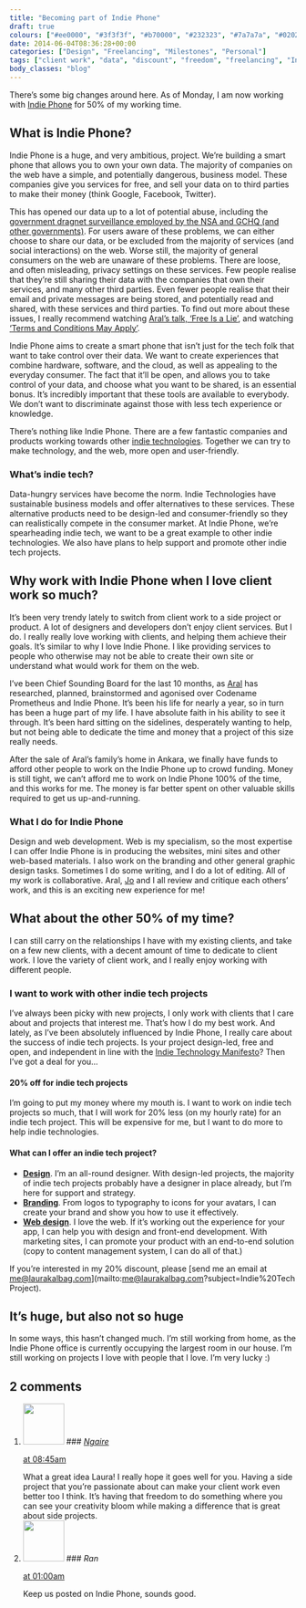 ```yaml
---
title: "Becoming part of Indie Phone"
draft: true
colours: ["#ee0000", "#3f3f3f", "#b70000", "#232323", "#7a7a7a", "#020202", "#8e8e8e"]
date: 2014-06-04T08:36:28+00:00
categories: ["Design", "Freelancing", "Milestones", "Personal"]
tags: ["client work", "data", "discount", "freedom", "freelancing", "Indie Phone", "indie tech", "privacy"]
body_classes: "blog"
---
```


There’s some big changes around here. As of Monday, I am now working with [Indie Phone](http://indiephone.eu) for 50% of my working time.

## What is Indie Phone?

Indie Phone is a huge, and very ambitious, project. We’re building a smart phone that allows you to own your own data. The majority of companies on the web have a simple, and potentially dangerous, business model. These companies give you services for free, and sell your data on to third parties to make their money (think Google, Facebook, Twitter).

This has opened our data up to a lot of potential abuse, including the [government dragnet surveillance employed by the NSA and GCHQ (and other governments)](http://www.democracynow.org/2013/10/14/edward_snowden_speaks_out_against_nsa). For users aware of these problems, we can either choose to share our data, or be excluded from the majority of services (and social interactions) on the web. Worse still, the majority of general consumers on the web are unaware of these problems. There are loose, and often misleading, privacy settings on these services. Few people realise that they’re still sharing their data with the companies that own their services, and many other third parties. Even fewer people realise that their email and private messages are being stored, and potentially read and shared, with these services and third parties. To find out more about these issues, I really recommend watching [Aral’s talk, ‘Free Is a Lie’](http://www.thersa.org/events/audio-and-past-events/2014/Free-is-a-Lie), and watching [‘Terms and Conditions May Apply’](http://tacma.net/).

Indie Phone aims to create a smart phone that isn’t just for the tech folk that want to take control over their data. We want to create experiences that combine hardware, software, and the cloud, as well as appealing to the everyday consumer. The fact that it’ll be open, and allows you to take control of your data, and choose what you want to be shared, is an essential bonus. It’s incredibly important that these tools are available to everybody. We don’t want to discriminate against those with less tech experience or knowledge.

There’s nothing like Indie Phone. There are a few fantastic companies and products working towards other [indie technologies](https://indietech.org/manifesto/). Together we can try to make technology, and the web, more open and user-friendly.

### What’s indie tech?

Data-hungry services have become the norm. Indie Technologies have sustainable business models and offer alternatives to these services. These alternative products need to be design-led and consumer-friendly so they can realistically compete in the consumer market. At Indie Phone, we’re spearheading indie tech, we want to be a great example to other indie technologies. We also have plans to help support and promote other indie tech projects.

## Why work with Indie Phone when I love client work so much?

It’s been very trendy lately to switch from client work to a side project or product. A lot of designers and developers don’t enjoy client services. But I do. I really really love working with clients, and helping them achieve their goals. It’s similar to why I love Indie Phone. I like providing services to people who otherwise may not be able to create their own site or understand what would work for them on the web.

I’ve been Chief Sounding Board for the last 10 months, as [Aral](http://aralbalkan.com) has researched, planned, brainstormed and agonised over Codename Prometheus and Indie Phone. It’s been his life for nearly a year, so in turn has been a huge part of my life. I have absolute faith in his ability to see it through. It’s been hard sitting on the sidelines, desperately wanting to help, but not being able to dedicate the time and money that a project of this size really needs.

After the sale of Aral’s family’s home in Ankara, we finally have funds to afford other people to work on the Indie Phone up to crowd funding. Money is still tight, we can’t afford me to work on Indie Phone 100% of the time, and this works for me. The money is far better spent on other valuable skills required to get us up-and-running.

### What I do for Indie Phone

Design and web development. Web is my specialism, so the most expertise I can offer Indie Phone is in producing the websites, mini sites and other web-based materials. I also work on the branding and other general graphic design tasks. Sometimes I do some writing, and I do a lot of editing. All of my work is collaborative. Aral, [Jo](http://www.jo-porter.com/) and I all review and critique each others’ work, and this is an exciting new experience for me!

## What about the other 50% of my time?

I can still carry on the relationships I have with my existing clients, and take on a few new clients, with a decent amount of time to dedicate to client work. I love the variety of client work, and I really enjoy working with different people.

### I want to work with other indie tech projects

I’ve always been picky with new projects, I only work with clients that I care about and projects that interest me. That’s how I do my best work. And lately, as I’ve been absolutely influenced by Indie Phone, I really care about the success of indie tech projects. Is your project design-led, free and open, and independent in line with the [Indie Technology Manifesto](https://indietech.org/manifesto/)? Then I’ve got a deal for you…

#### 20% off for indie tech projects

I’m going to put my money where my mouth is. I want to work on indie tech projects so much, that I will work for 20% less (on my hourly rate) for an indie tech project. This will be expensive for me, but I want to do more to help indie technologies.

#### What can I offer an indie tech project?

* [**Design**](/web-app-and-mobile-design/ "Web, App and Mobile Design"). I’m an all-round designer. With design-led projects, the majority of indie tech projects probably have a designer in place already, but I’m here for support and strategy.
* [**Branding**](/graphic-design/ "Graphic Design"). From logos to typography to icons for your avatars, I can create your brand and show you how to use it effectively.
* [**Web design**](/web-app-and-mobile-design/ "Web, App and Mobile Design"). I love the web. If it’s working out the experience for your app, I can help you with design and front-end development. With marketing sites, I can promote your product with an end-to-end solution (copy to content management system, I can do all of that.)

If you’re interested in my 20% discount, please [send me an email at me@laurakalbag.com](mailto:me@laurakalbag.com?subject=Indie%20Tech Project).

## It’s huge, but also not so huge

In some ways, this hasn’t changed much. I’m still working from home, as the Indie Phone office is currently occupying the largest room in our house. I’m still working on projects I love with people that I love. I’m very lucky :)

## 2 comments

<ol class="commentlist">
	<li class="comment even thread-even depth-1" id="li-comment-29759">
			<div class="comment-author vcard">
			<img alt='' src='https://secure.gravatar.com/avatar/9d852ad65e88b3836261a29d427849b2?s=72&amp;d=mm&amp;r=g' srcset='https://secure.gravatar.com/avatar/9d852ad65e88b3836261a29d427849b2?s=144&amp;d=mm&amp;r=g 2x' class='avatar avatar-72 photo' height='72' width='72' />
### <cite class="fn"><a href='http://designack.com' rel='external nofollow' class='url'>Ngaire</a></cite>
		</div>
		<aside class="comment-meta commentmetadata"><p><a href="#comment-29759"><time datetime="2014-06-04T08:45:09+00:00" pubdate class="published">
		 at <span class="hours">08:45am</span></time></a></p>
	</aside>
	<div class="comment-entry">
		What a great idea Laura! I really hope it goes well for you. Having a side project that you’re passionate about can make your client work even better too I think. It’s having that freedom to do something where you can see your creativity bloom while making a difference that is great about side projects.
	</div>
</li>
	<li class="comment odd alt thread-odd thread-alt depth-1" id="li-comment-32622">
			<div class="comment-author vcard">
			<img alt='' src='https://secure.gravatar.com/avatar/a8fbf4c8ab7c5db6d39bfbff46042b67?s=72&amp;d=mm&amp;r=g' srcset='https://secure.gravatar.com/avatar/a8fbf4c8ab7c5db6d39bfbff46042b67?s=144&amp;d=mm&amp;r=g 2x' class='avatar avatar-72 photo' height='72' width='72' />
### <cite class="fn">Ran</cite>
		</div>
		<aside class="comment-meta commentmetadata"><p><a href="#comment-32622"><time datetime="2014-06-16T01:00:58+00:00" pubdate class="published">
		 at <span class="hours">01:00am</span></time></a></p>
	</aside>
	<div class="comment-entry">
		Keep us posted on Indie Phone, sounds good.
	</div>
</li>
</ol>

